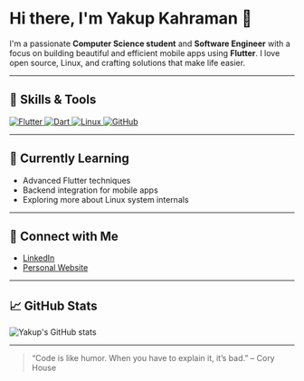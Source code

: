 # Hi there, I'm Yakup Kahraman 👋

I'm a passionate **Computer Science student** and **Software Engineer** with a focus on building beautiful and efficient mobile apps using **Flutter**. I love open source, Linux, and crafting solutions that make life easier.

---

## 🚀 Skills & Tools

<p align="left">
  <a href="https://flutter.dev" target="_blank">
    <img src="https://img.shields.io/badge/Flutter-02569B?style=for-the-badge&logo=flutter&logoColor=white" alt="Flutter"/>
  </a>
  <a href="https://dart.dev" target="_blank">
    <img src="https://img.shields.io/badge/Dart-0175C2?style=for-the-badge&logo=dart&logoColor=white" alt="Dart"/>
  </a>
  <a href="https://www.linux.org" target="_blank">
    <img src="https://img.shields.io/badge/Linux-FCC624?style=for-the-badge&logo=linux&logoColor=black" alt="Linux"/>
  </a>
  <a href="https://github.com" target="_blank">
    <img src="https://img.shields.io/badge/GitHub-181717?style=for-the-badge&logo=github&logoColor=white" alt="GitHub"/>
  </a>
</p>

---

## 🌱 Currently Learning

- Advanced Flutter techniques
- Backend integration for mobile apps
- Exploring more about Linux system internals

---

## 🔗 Connect with Me

- [LinkedIn](https://www.linkedin.com/in/yakup-kahraman)
- [Personal Website](https://yakupkahraman.github.io)

---

## 📈 GitHub Stats

![Yakup's GitHub stats](https://github-readme-stats.vercel.app/api?username=yakupkahraman&show_icons=true&theme=radical)

---

> “Code is like humor. When you have to explain it, it’s bad.” – Cory House
<!--
**yakupkahraman/yakupkahraman** is a ✨ _special_ ✨ repository because its `README.md` (this file) appears on your GitHub profile.

Here are some ideas to get you started:

- 🔭 I’m currently working on ...
- 🌱 I’m currently learning ...
- 👯 I’m looking to collaborate on ...
- 🤔 I’m looking for help with ...
- 💬 Ask me about ...
- 📫 How to reach me: ...
- 😄 Pronouns: ...
- ⚡ Fun fact: ...
-->
